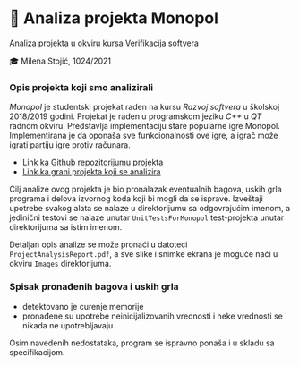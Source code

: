# 🎩 Analiza projekta Monopol 

Analiza projekta u okviru kursa Verifikacija softvera

🎓 Milena Stojić, 1024/2021

### Opis projekta koji smo analizirali

*Monopol* je studentski projekat raden na kursu *Razvoj softvera* u školskoj 2018/2019 godini. Projekat je raden u programskom jeziku
*C++* u *QT* radnom okviru. Predstavlja implementaciju stare popularne igre Monopol. Implementirana je da oponaša sve funkcionalnosti ove igre, a igrač može igrati partiju igre protiv računara.

* <a href = "https://github.com/MATF-RS19/RS019-monopol/"> Link ka Github repozitorijumu projekta </a>
* <a href = "https://github.com/MATF-RS19/RS019-monopol/tree/15a010f4e6e3571ed55d7ddf18a0ed1c5005d2f0"> Link ka grani projekta koji se analizira </a>

Cilj analize ovog projekta je bio pronalazak eventualnih bagova, uskih grla programa i delova izvornog koda koji bi mogli da se isprave.
Izveštaji upotrebe svakog alata se nalaze u direktorijumu sa odgovrajućim imenom, a jedinični testovi se nalaze unutar `UnitTestsForMonopol` test-projekta unutar direktorijuma sa istim imenom.

Detaljan opis analize se može pronaći u datoteci `ProjectAnalysisReport.pdf`, a sve slike i snimke ekrana je moguće naći u okviru  `Images` direktorijuma. 

### Spisak pronađenih bagova i uskih grla

* detektovano je curenje memorije
* pronađene su upotrebe neinicijalizovanih vrednosti i neke vrednosti se nikada ne upotrebljavaju

Osim navedenih nedostataka, program se ispravno ponaša i u skladu sa specifikacijom.




